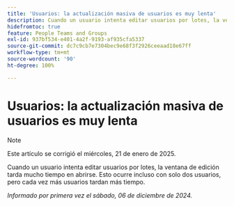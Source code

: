 ```yaml
---
title: 'Usuarios: la actualización masiva de usuarios es muy lenta'
description: Cuando un usuario intenta editar usuarios por lotes, la ventana de edición tarda mucho tiempo en abrirse. Esto ocurre incluso con solo dos usuarios, pero cada vez más usuarios tardan más tiempo.
hidefromtoc: true
feature: People Teams and Groups
exl-id: 937bf534-e401-4a2f-9193-af935cfa5337
source-git-commit: dc7c9cb7e7304bec9e68f3f2926ceeaad18e67ff
workflow-type: tm+mt
source-wordcount: '90'
ht-degree: 100%

---
```


# Usuarios: la actualización masiva de usuarios es muy lenta

>[!NOTE]
>
>Este artículo se corrigió el miércoles, 21 de enero de 2025.

Cuando un usuario intenta editar usuarios por lotes, la ventana de edición tarda mucho tiempo en abrirse. Esto ocurre incluso con solo dos usuarios, pero cada vez más usuarios tardan más tiempo.

_Informado por primera vez el sábado, 06 de diciembre de 2024._
